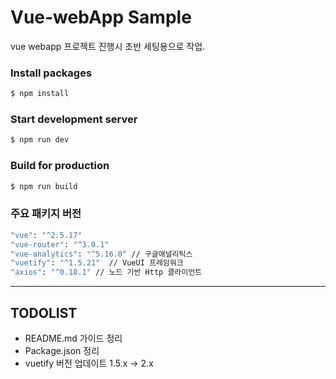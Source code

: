 # Vue-webApp Sample
vue webapp 프로젝트 진행시 초반 세팅용으로 작업.

### Install packages
```bash
$ npm install
```

### Start development server
```bash
$ npm run dev
```

### Build for production
```bash
$ npm run build
```

### 주요 패키지 버전
```bash
"vue": "^2.5.17"
"vue-router": "^3.0.1"
"vue-analytics": "^5.16.0" // 구글애널리틱스
"vuetify": "^1.5.21"  // VueUI 프레임워크
"axios": "^0.18.1" // 노드 기반 Http 클라이언트
```

---

## TODOLIST
- README.md 가이드 정리
- Package.json 정리
- vuetify 버전 업데이트 1.5.x -> 2.x
